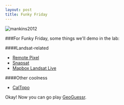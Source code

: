 ```yaml
---
layout: post
title: Funky Friday
---
```


![mankins2012](https://farm8.staticflickr.com/7744/17559338552_65a6b218d9_o_d.jpg "Cambria pine trees")

###For Funky Friday, some things we'll demo in the lab:

####Landsat-related

+ [Remote Pixel](http://remotepixel.ca/)
+ [Snapsat](http://snapsat.org/)
+ [Mapbox Landsat Live](https://www.mapbox.com/bites/00145/#11/35.3022/-120.6683)

####Other coolness
+ [CalTopo](http://caltopo.com/)

Okay! Now you can go play [GeoGuessr](http://geoguessr.com/retro/).
